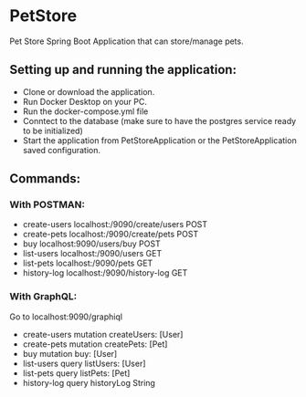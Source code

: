 # PetStore
Pet Store Spring Boot Application that can store/manage pets. 

## Setting up and running the application:
 - Clone or download the application.
 - Run Docker Desktop on your PC.
 - Run the docker-compose.yml file
 - Conntect to the database (make sure to have the postgres service ready to be initialized)
 - Start the application from PetStoreApplication or the PetStoreApplication saved configuration.
 
## Commands:
### With POSTMAN:
- create-users localhost:/9090/create/users POST
- create-pets  localhost:/9090/create/pets POST
- buy localhost:9090/users/buy POST
- list-users localhost:/9090/users GET
- list-pets localhost:/9090/pets GET
- history-log localhost:/9090/history-log GET
### With GraphQL:
Go to localhost:9090/graphiql
- create-users mutation createUsers: [User]
- create-pets  mutation createPets: [Pet]
- buy mutation buy: [User]
- list-users query listUsers: [User]
- list-pets query listPets: [Pet]
- history-log query historyLog String
    
